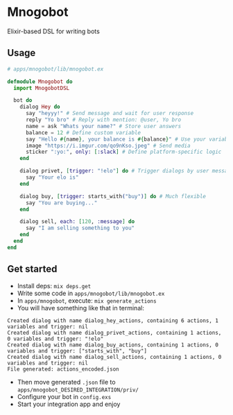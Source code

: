 # Mnogobot

Elixir-based DSL for writing bots 

## Usage

```elixir
# apps/mnogobot/lib/mnogobot.ex

defmodule Mnogobot do
  import MnogobotDSL

  bot do
    dialog Hey do
      say "heyyy!" # Send message and wait for user response
      reply "Yo bro" # Reply with mention: @user, Yo bro
      name = ask "Whats your name?" # Store user answers
      balance = 12 # Define custom variable
      say "Hello #{name}, your balance is #{balance}" # Use your variables in messages
      image "https://i.imgur.com/qo9nKso.jpeg" # Send media
      sticker ":yo:", only: [:slack] # Define platform-specific logic
    end

    dialog privet, [trigger: "!elo"] do # Trigger dialogs by user message
      say "Your elo is"
    end

    dialog buy, [trigger: starts_with("buy")] do # Much flexible
      say "You are buying..."
    end

    dialog sell, each: [120, :message] do
      say "I am selling something to you"
    end
  end
end
``` 

## Get started

- Install deps: `mix deps.get`
- Write some code in `apps/mnogobot/lib/mnogobot.ex`
- In `apps/mnogobot`, execute: `mix generate_actions`
- You will have something like that in terminal:
```
Created dialog with name dialog_hey_actions, containing 6 actions, 1 variables and trigger: nil
Created dialog with name dialog_privet_actions, containing 1 actions, 0 variables and trigger: "!elo"
Created dialog with name dialog_buy_actions, containing 1 actions, 0 variables and trigger: ["starts_with", "buy"]
Created dialog with name dialog_sell_actions, containing 1 actions, 0 variables and trigger: nil
File generated: actions_encoded.json
```
- Then move generated `.json` file to `apps/mnogobot_DESIRED_INTEGRATION/priv/`
- Configure your bot in `config.exs`
- Start your integration app and enjoy